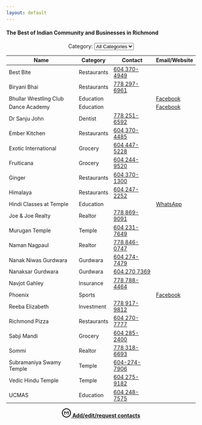 ```yaml
---
layout: default
---
```


<div class="container">
  <div class="intro">
    <h4>The Best of Indian Community and Businesses in Richmond</h4>
  </div>

  <div id="filter" style="text-align: center;">
    <label for="category-filter">Category:</label>
    <select id="category-filter">
      <option value="all">All Categories</option>
      <option value="dentist">Dentist</option>
      <option value="education">Education</option>
      <option value="gurdwara">Gurdwara</option>
      <option value="insurance">Insurance</option>
      <option value="realtor">Realtor</option>
      <option value="restaurants">Restaurants</option>
      <option value="rv rentals">RV Rentals</option>
      <option value="sports">Sports</option>
      <option value="temple">Temple</option>
    </select>
  </div>

  <table id="yellow-pages">
    <thead>
      <tr>
        <th>Name</th>
        <th>Category</th>
        <th>Contact</th>
        <th>Email/Website</th>
      </tr>
    </thead>
    <tbody>
      <tr>
        <td>Best Bite</td>
        <td>Restaurants</td>
        <td><a href="tel:+16043704949">604 370-4949</a></td>
        <td><a href="#"></a></td>
      </tr>
      <tr>
        <td>Biryani Bhai</td>
        <td>Restaurants</td>
        <td><a href="tel:+17782976961">778 297-6961</a></td>
        <td><a href="#"></a></td>
      </tr>
      <tr>
        <td>Bhullar Wrestling Club</td>
        <td>Education</td>
        <td></td>
        <td><a href="https://www.facebook.com/BhullarWrestlingClub/">Facebook</a></td>
      </tr>
      <tr>
        <td>Dance Academy</td>
        <td>Education</td>
        <td></td>
        <td><a href="https://www.facebook.com/SudnyaDanceAcademy" target="_blank">Facebook</a></td>
      </tr>
      <tr>
        <td>Dr Sanju John</td>
        <td>Dentist</td>
        <td><a href="tel:+17782516592">778 251-6592</a></td>
        <td></td>
      </tr>
      <tr>
        <td>Ember Kitchen</td>
        <td>Restaurants</td>
        <td><a href="tel:+16043704485">604 370-4485</a></td>
        <td><a href="#"></a></td>
      </tr>
      <tr>
        <td>Exotic International</td>
        <td>Grocery</td>
        <td><a href="tel:+16044475228">604 447-5228</a></td>
        <td><a href="#"></a></td>
      </tr>
      <tr>
        <td>Fruiticana</td>
        <td>Grocery</td>
        <td><a href="tel:+16042449520">604 244-9520</a></td>
        <td><a href="#"></a></td>
      </tr>
      <tr>
        <td>Ginger</td>
        <td>Restaurants</td>
        <td><a href="tel:+16043701300">604 370-1300</a></td>
        <td><a href="#"></a></td>
      </tr>
      <tr>
        <td>Himalaya</td>
        <td>Restaurants</td>
        <td><a href="tel:+16042472252">604 247-2252</a></td>
        <td><a href="#"></a></td>
      </tr>
      <tr>
        <td>Hindi Classes at Temple</td>
        <td>Education</td>
        <td></td>
        <td><a href="https://chat.whatsapp.com/GnJPe7uFS2eCZqMkEG1EK5" target="_blank">WhatsApp</a></td>
      </tr>
      <tr>
        <td>Joe & Joe Realty</td>
        <td>Realtor</td>
        <td><a href="tel:+17788699091">778 869-9091</a></td>
        <td><a href="#"></a></td>
      </tr>
      <tr>
        <td>Murugan Temple</td>
        <td>Temple</td>
        <td><a href="tel:+16042317649">604 231-7649</a></td>
        <td><a href="#"></a></td>
      </tr>
      <tr>
        <td>Naman Nagpaul</td>
        <td>Realtor</td>
        <td><a href="tel:+17788460747">778 846-0747</a></td>
        <td><a href="#"></a></td>
      </tr>
      <tr>
        <td>Nanak Niwas Gurdwara</td>
        <td>Gurdwara</td>
        <td><a href="tel:+16042747479">604 274-7479</a></td>
        <td><a href="#"></a></td>
      </tr>
      <tr>
        <td>Nanaksar Gurdwara</td>
        <td>Gurdwara</td>
        <td><a href="tel:+16042707369">604 270 7369</a></td>
        <td><a href="#"></a></td>
      </tr>
      <tr>
        <td>Navjot Gahley</td>
        <td>Insurance</td>
        <td><a href="tel:+17787884464">778 788-4464</a></td>
        <td><a href="#"></a></td>
      </tr>
      <tr>
        <td>Phoenix</td>
        <td>Sports</td>
        <td><a href="tel:+"></a></td>
        <td><a href="https://www.facebook.com/phoenix.richmond.malayalee">Facebook</a></td>
      </tr>
      <tr>
        <td>Reeba Elizabeth</td>
        <td>Investment</td>
        <td><a href="tel:+17789179812">778 917-9812</a></td>
        <td><a href="#"></a></td>
      </tr>
      <tr>
        <td>Richmond Pizza</td>
        <td>Restaurants</td>
        <td><a href="tel:+16042707777">604 270-7777</a></td>
        <td><a href="#"></a></td>
      </tr>
      <tr>
        <td>Sabji Mandi</td>
        <td>Grocery</td>
        <td><a href="tel:+16042852400">604 285-2400</a></td>
        <td><a href="#"></a></td>
      </tr>
      <tr>
        <td>Sommi</td>
        <td>Realtor</td>
        <td><a href="tel:+17783186693">778 318-6693</a></td>
        <td><a href="#"></a></td>
      </tr>
      <tr>
        <td>Subramaniya Swamy Temple</td>
        <td>Temple</td>
        <td><a href="tel:+16042747906">604-274-7906</a></td>
        <td><a href="#"></a></td>
      </tr>
      <tr>
        <td>Vedic Hindu Temple</td>
        <td>Temple</td>
        <td><a href="tel:+16042759182">604 275-9182</a></td>
        <td><a href="#"></a></td>
      </tr>
      <tr>
        <td>UCMAS</td>
        <td>Education</td>
        <td><a href="tel:+16042487575">604 248-7575</a></td>
        <td><a href="#"></a></td>
      </tr>
  </tbody>
</table>
<div style="text-align: center;">
  <p><a href="mailto:yourbusiness@gmail.com" class="btn btn-info"><img src="/assets/img/gmail.svg" alt="Email Icon" width="24" height="24"> <strong>Add/edit/request contacts</strong></a></p>
</div>
</div>

<script>
  function sortTable(columnIndex) {
    var table, rows, switching, i, x, y, shouldSwitch;
    table = document.getElementById("yellow-pages");
    switching = true;
    while (switching) {
      switching = false;
      rows = table.rows;
      for (i = 1; i < (rows.length - 1); i++) {
        shouldSwitch = false;
        x = rows[i].getElementsByTagName("td")[columnIndex];
        y = rows[i + 1].getElementsByTagName("td")[columnIndex];
        if (x.innerHTML.toLowerCase() > y.innerHTML.toLowerCase()) {
          shouldSwitch = true;
          break;
        }
      }
      if (shouldSwitch) {
        rows[i].parentNode.insertBefore(rows[i + 1], rows[i]);
        switching = true;
      }
    }
  }

  document.getElementById("category-filter").addEventListener("change", function() {
    var category = this.value;
    var rows = document.getElementById("yellow-pages").getElementsByTagName("tbody")[0].getElementsByTagName("tr");
    for (var i = 0; i < rows.length; i++) {
      var categoryCell = rows[i].getElementsByTagName("td")[1];
      if (category === "all" || categoryCell.textContent.toLowerCase() === category) {
        rows[i].style.display = "";
      } else {
        rows[i].style.display = "none";
      }
    }
  });
</script>
